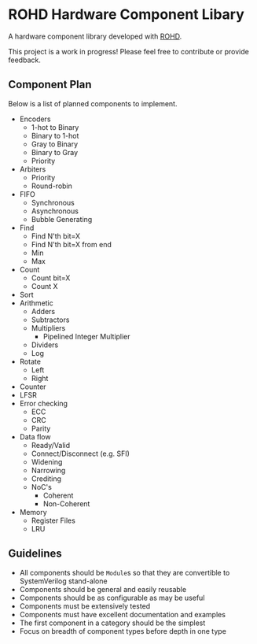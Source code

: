 ROHD Hardware Component Libary
==============================

A hardware component library developed with [ROHD](https://github.com/intel/rohd).

This project is a work in progress!  Please feel free to contribute or provide feedback.

## Component Plan

Below is a list of planned components to implement.

- Encoders
	- 1-hot to Binary
	- Binary to 1-hot
	- Gray to Binary
	- Binary to Gray
	- Priority
- Arbiters
	- Priority
	- Round-robin
- FIFO
	- Synchronous
	- Asynchronous
	- Bubble Generating
- Find
	- Find N'th bit=X
	- Find N'th bit=X from end
	- Min
	- Max
- Count
	- Count bit=X
	- Count X
- Sort
- Arithmetic
	- Adders
	- Subtractors
	- Multipliers
		- Pipelined Integer Multiplier
	- Dividers
	- Log
- Rotate
	- Left
	- Right
- Counter
- LFSR
- Error checking
	- ECC
	- CRC
	- Parity
- Data flow
	- Ready/Valid
	- Connect/Disconnect (e.g. SFI)
	- Widening
	- Narrowing
	- Crediting
	- NoC's
		- Coherent
		- Non-Coherent
- Memory
	- Register Files
	- LRU

## Guidelines

- All components should be `Module`s so that they are convertible to SystemVerilog stand-alone
- Components should be general and easily reusable
- Components should be as configurable as may be useful
- Components must be extensively tested
- Components must have excellent documentation and examples
- The first component in a category should be the simplest
- Focus on breadth of component types before depth in one type